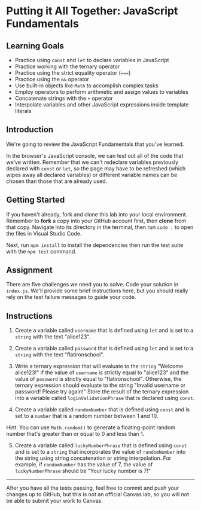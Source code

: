 # Putting it All Together: JavaScript Fundamentals

## Learning Goals

- Practice using `const` and `let` to declare variables in JavaScript
- Practice working with the ternary operator
- Practice using the strict equality operator (`===`)
- Practice using the `&&` operator
- Use built-in objects like `Math` to accomplish complex tasks
- Employ operators to perform arithmetic and assign values to variables
- Concatenate strings with the `+` operator
- Interpolate variables and other JavaScript expressions inside template literals

## Introduction

We're going to review the JavaScript Fundamentals that you've learned.

In the browser's JavaScript console, we can test out all of the code that we've written. Remember that we can't redeclare variables previously declared with
`const` or `let`, so the page may have to be refreshed (which wipes away all
declared variables) or different variable names can be chosen than those that are already used.

## Getting Started

If you haven't already, fork and clone this lab into your local environment.
Remember to **fork** a copy into your GitHub account first, then **clone** from
that copy. Navigate into its directory in the terminal, then run `code .` to
open the files in Visual Studio Code.

Next, run `npm install` to install the dependencies then run the test suite with
the `npm test` command.

## Assignment

There are five challenges we need you to solve. Code your solution in
`index.js`. We'll provide some brief instructions here, but you should really
rely on the test failure messages to guide your code.

## Instructions

1. Create a variable called `username` that is defined using `let` and is set to a `string` with the text "alice123".

2. Create a variable called `password` that is defined using `let` and is set to a `string` with the text "flatironschool".

3. Write a ternary expression that will evaluate to the `string` "Welcome alice123!" if the value of `username` is strictly equal to "alice123" and the value of `password` is strictly equal to "flatironschool". Otherwise, the ternary expression should evaluate to the string "Invalid username or password! Please try again!" Store the result of the ternary expression into a variable called `loginValidationPhrase` that is declared using `const`.

4. Create a variable called `randomNumber` that is defined using `const` and is set to a `number` that is a random number between 1 and 10.

Hint: You can use `Math.random()` to generate a floating-point random number that's greater than or equal to 0 and less than 1.

5. Create a variable called `luckyNumberPhrase` that is defined using `const` and is set to a `string` that incorporates the value of `randomNumber` into the string using string concatenation or string interpolation. For example, if `randomNumber` has the value of 7, the value of `luckyNumberPhrase` should be "Your lucky number is 7!"

***

After you have all the tests passing, feel free to commit and push your changes
up to GitHub, but this is not an official Canvas lab, so you will not be able to submit your work to Canvas.